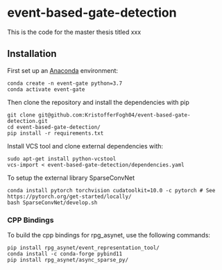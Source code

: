 # event-based-gate-detection

This is the code for the master thesis titled xxx

## Installation
First set up an [Anaconda](https://www.anaconda.com/) environment:

    conda create -n event-gate python=3.7  
    conda activate event-gate

Then clone the repository and install the dependencies with pip

    git clone git@github.com:KristofferFogh04/event-based-gate-detection.git
    cd event-based-gate-detection/
    pip install -r requirements.txt
    
Install VCS tool and clone external dependencies with:

    sudo apt-get install python-vcstool
    vcs-import < event-based-gate-detection/dependencies.yaml

To setup the external library SparseConvNet

    conda install pytorch torchvision cudatoolkit=10.0 -c pytorch # See https://pytorch.org/get-started/locally/
    bash SparseConvNet/develop.sh

### CPP Bindings
To build the cpp bindings for rpg_asynet, use the following commands:

    pip install rpg_asynet/event_representation_tool/
    conda install -c conda-forge pybind11
    pip install rpg_asynet/async_sparse_py/

